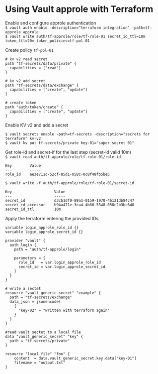 # Using Vault approle with Terraform

Enable and configure approle authentication  
`$ vault auth enable -description="terraform integration" -path=tf-approle approle`  
`$ vault write auth/tf-approle/role/tf-role-01 secret_id_ttl=10m token_ttl=20m token_policies=tf-pol-01`

Create policy `tf-pol-01`  
```
# kv v2 read secret
path "tf-secrets/data/private" {
  capabilities = ["read"]
}

# kv v2 add secret
path "tf-secrets/data/exchange" {
  capabilities = ["create", "update"]
}

# create token
path "auth/token/create" {
  capabilities = ["create", "update"]
}
```

Enable KV v2 and add a secret

`$ vault secrets enable -path=tf-secrets -description="secrets for terraform" kv-v2`  
`$ vault kv put tf-secrets/private key-01="super secret 01"` 

Get role-id and secret-if for the last step (secret-id valid 10m)  
`$ vault read auth/tf-approle/role/tf-role-01/role-id`  
```
Key        Value
---        -----
role_id    ae3e711c-52cf-85d1-058c-0c8f48fb5be5
```

`$ vault write -f auth/tf-approle/role/tf-role-01/secret-id` 
```
Key                   Value
---                   -----
secret_id             d3cb1df9-89a1-0159-1970-46121db84c47
secret_id_accessor    b94a471e-3ca4-4b86-5348-058c2b3bc640
secret_id_ttl         10m
```

Apply the terraform entering the provided IDs

```
variable login_approle_role_id {}
variable login_approle_secret_id {}

provider "vault" {
  auth_login {
    path = "auth/tf-approle/login"

    parameters = {
      role_id   = var.login_approle_role_id
      secret_id = var.login_approle_secret_id
    }
  }
}

# write a sectet
resource "vault_generic_secret" "example" {
  path = "tf-secrets/exchange"
  data_json = jsonencode(
    {
      "key-02" = "written with terraform again"
    }
  )
}

#read vault sectet to a local file
data "vault_generic_secret" "key" {
  path = "tf-secrets/private"
}

resource "local_file" "foo" {
    content  = data.vault_generic_secret.key.data["key-01"]
    filename = "output.txt"
}
```







